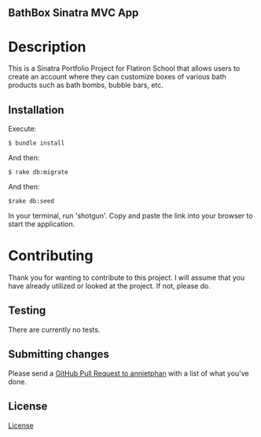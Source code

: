 BathBox Sinatra MVC App
---

# Description

This is a Sinatra Portfolio Project for Flatiron School that allows users to create an account where they can customize boxes of various bath products such as bath bombs, bubble bars, etc.

## Installation

Execute:

    $ bundle install

And then:

    $ rake db:migrate

And then:

    $rake db:seed

In your terminal, run 'shotgun'. Copy and paste the link into your browser to start the application.

# Contributing

Thank you for wanting to contribute to this project. I will assume that you have already utilized or looked at the project. If not, please do.

## Testing

There are currently no tests.

## Submitting changes

Please send a [GitHub Pull Request to annietphan](https://github.com/annietphan/bathbox/pulls) with a list of what you've done.

## License
  [License](https://github.com/annietphan/bathbox/blob/master/LICENSE)
